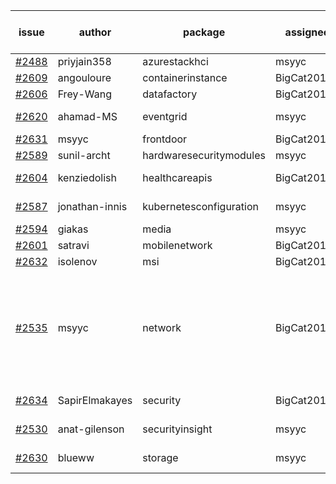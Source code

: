 | issue | author | package | assignee | bot advice | created date of issue | target release date | date from target |
| ------ | ------ | ------ | ------ | ------ | ------ | ------ | :-----: |
| [#2488](https://github.com/Azure/sdk-release-request/issues/2488) | priyjain358 | azurestackhci | msyyc |   | 02-25 | 04-07 |   |
| [#2609](https://github.com/Azure/sdk-release-request/issues/2609) | angouloure | containerinstance | BigCat20196 |   | 03-24 | 04-14 |   |
| [#2606](https://github.com/Azure/sdk-release-request/issues/2606) | Frey-Wang | datafactory | BigCat20196 |   | 03-24 | 04-04 |   |
| [#2620](https://github.com/Azure/sdk-release-request/issues/2620) | ahamad-MS | eventgrid | msyyc |   release date < 2 ! <br> | 03-26 | 03-29 | 0 |
| [#2631](https://github.com/Azure/sdk-release-request/issues/2631) | msyyc | frontdoor | BigCat20196 |   | 03-28 | 04-11 |   |
| [#2589](https://github.com/Azure/sdk-release-request/issues/2589) | sunil-archt | hardwaresecuritymodules | msyyc |   | 03-21 | 05-02 |   |
| [#2604](https://github.com/Azure/sdk-release-request/issues/2604) | kenziedolish | healthcareapis | BigCat20196 |   release date < 2 ! <br> | 03-22 | 03-31 | 1 |
| [#2587](https://github.com/Azure/sdk-release-request/issues/2587) | jonathan-innis | kubernetesconfiguration | msyyc |   release date < 2 ! <br> | 03-21 | 03-28 | -1 |
| [#2594](https://github.com/Azure/sdk-release-request/issues/2594) | giakas | media | msyyc |   | 03-21 | 03-24 |   |
| [#2601](https://github.com/Azure/sdk-release-request/issues/2601) | satravi | mobilenetwork | BigCat20196 |   | 03-22 | 03-25 |   |
| [#2632](https://github.com/Azure/sdk-release-request/issues/2632) | isolenov | msi | BigCat20196 |   | 03-28 | 04-12 |   |
| [#2535](https://github.com/Azure/sdk-release-request/issues/2535) | msyyc | network | BigCat20196 | new version is 0.0.0, please check base branch!   release date < 2 ! <br> | 03-15 | 03-29 | 0 |
| [#2634](https://github.com/Azure/sdk-release-request/issues/2634) | SapirElmakayes | security | BigCat20196 |   release date < 2 ! <br> | 03-28 | 03-30 | 0 |
| [#2530](https://github.com/Azure/sdk-release-request/issues/2530) | anat-gilenson | securityinsight | msyyc |   release date < 2 ! <br> | 03-14 | 03-28 | -1 |
| [#2630](https://github.com/Azure/sdk-release-request/issues/2630) | blueww | storage | msyyc | new comment.  <br> | 03-28 | 04-11 |   |

